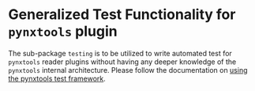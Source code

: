 # Generalized Test Functionality for `pynxtools` plugin
The sub-package `testing` is to be utilized to write automated test for `pynxtools` reader plugins without having any deeper knowledge of the `pynxtools` internal architecture.
Please follow the documentation on [using the pynxtools test framework](https://fairmat-nfdi.github.io/pynxtools/how-tos/using-pynxtools-test-framework.html).
